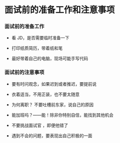 # 面试前的准备工作和注意事项

### 面试前的准备工作

- 看 JD，是否需要临时准备一下

- 打印纸质简历，带着纸和笔
- 最好带着自己的电脑，现场可能手写代码

### 面试前的注意事项

- 要有时问观念，如果迟到或者推迟，要提前说
- 衣着适当，不用正装，也不要太随意

- 为何离职？ 不要吐槽前东家，说自己的原因

- 能加班吗？——能！除非你特别自信，能找到其他机会

- 不要挑战面试官 ，即便他错了
- 遇到不会的问题，要表现出自己积极的一面
